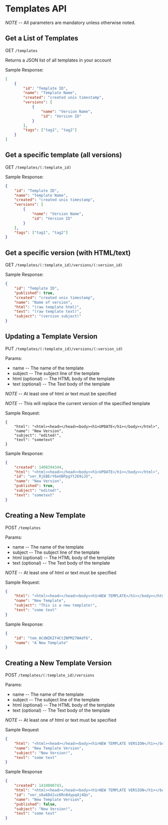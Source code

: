 # Templates API

*NOTE* -- All parameters are mandatory unless otherwise noted.

## Get a List of Templates

GET `/templates`

Returns a JSON list of all templates in your account

Sample Response:

```json
[
    {
        "id": "Template ID",
        "name": "Template Name",
        "created": "created unix timestamp",
        "versions": [
            {
                "name": "Version Name",
                "id": "Version ID"
            }
        ],
        "tags": ["tag1", "tag2"]
    }
]
```

## Get a specific template (all versions)

GET `/templates/(:template_id)`

Sample Response:

```json
{
    "id": "Template ID",
    "name": "Template Name",
    "created": "created unix timestamp",
    "versions": [
        {
            "name": "Version Name",
            "id": "Version ID"
        }
    ],
    "tags": ["tag1", "tag2"]
}
```

## Get a specific version (with HTML/text)

GET `/templates/(:template_id)/versions/(:version_id)`

Sample Response:

```json
{
    "id": "Template ID",
    "published": true,
    "created": "created unix timestamp",
    "name": "Name of version",
    "html": "(raw template html)",
    "text": "(raw template text)",
    "subject": "(version subject)"
}
```

## Updating a Template Version

PUT `/templates/(:template_id)/versions/(:version_id)`

Params:

- name       -- The name of the template
- subject    -- The subject line of the template
- html (optional) -- The HTML body of the template
- text (optional) -- The Text body of the template

*NOTE* -- At least one of html or text must be specified

*NOTE* -- This will replace the current version of the specified template

Sample Request:

```
{
    "html": "<html><head></head><body><h1>UPDATE</h1></body></html>",
    "name": "New Version",
    "subject": "edited!",
    "text": "sometext"
}
```

Sample Response:

```json
{
    "created": 1408394344,
    "html": "<html><head></head><body><h1>UPDATE</h1></body></html>",
    "id": "ver_RjEBErY6eXBPpgYt269iJU",
    "name": "New Version",
    "published": true,
    "subject": "edited!",
    "text": "sometext"
}
```
## Creating a New Template

POST `/templates`

Params:

- name       -- The name of the template
- subject    -- The subject line of the template
- html (optional) -- The HTML body of the template
- text (optional) -- The Text body of the template

*NOTE* -- At least one of html or text must be specified

Sample Request:

```json
{
    "html": "<html><head></head><body><h1>NEW TEMPLATE</h1></body></html>",
    "name": "New Template",
    "subject": "This is a new template!",
    "text": "some text"
}
```

Sample Response:

```json
{
    "id": "tem_ACdWZKZf4CtZNPM27WAdf6",
    "name": "A New Template"
}
```

## Creating a New Template Version

POST `/templates/(:template_id)/versions`

Params:

- name       -- The name of the template
- subject    -- The subject line of the template
- html (optional) -- The HTML body of the template
- text (optional) -- The Text body of the template

*NOTE* -- At least one of html or text must be specified

Sample Request

```json
{
    "html": "<html><head></head><body><h1>NEW TEMPLATE VERSION</h1></body></html>",
    "name": "New Template Version",
    "subject": "New Version!",
    "text": "some text"
}
```

Sample Response

```json
{
    "created": 1410808743,
    "html": "<html><head></head><body><h1>NEW TEMPLATE VERSION</h1></body></html>",
    "id": "ver_s6a68dJuz6Rn8dypq4j4Qo",
    "name": "New Template Version",
    "published": false,
    "subject": "New Version!",
    "text": "some text"
}
```
